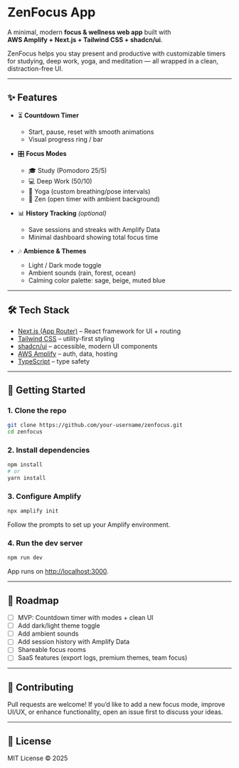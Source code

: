 # ZenFocus App

A minimal, modern **focus & wellness web app** built with  
**AWS Amplify + Next.js + Tailwind CSS + shadcn/ui**.

ZenFocus helps you stay present and productive with customizable timers for studying, deep work, yoga, and meditation — all wrapped in a clean, distraction-free UI.

---

## ✨ Features

- ⏳ **Countdown Timer**

  - Start, pause, reset with smooth animations
  - Visual progress ring / bar

- 🎛 **Focus Modes**

  - 🎓 Study (Pomodoro 25/5)
  - 💻 Deep Work (50/10)
  - 🧘 Yoga (custom breathing/pose intervals)
  - 🌌 Zen (open timer with ambient background)

- 📊 **History Tracking** _(optional)_

  - Save sessions and streaks with Amplify Data
  - Minimal dashboard showing total focus time

- 🎶 **Ambience & Themes**
  - Light / Dark mode toggle
  - Ambient sounds (rain, forest, ocean)
  - Calming color palette: sage, beige, muted blue

---

## 🛠️ Tech Stack

- [Next.js (App Router)](https://nextjs.org/) – React framework for UI + routing
- [Tailwind CSS](https://tailwindcss.com/) – utility-first styling
- [shadcn/ui](https://ui.shadcn.com/) – accessible, modern UI components
- [AWS Amplify](https://aws.amazon.com/amplify/) – auth, data, hosting
- [TypeScript](https://www.typescriptlang.org/) – type safety

---

## 🚀 Getting Started

### 1. Clone the repo

```bash
git clone https://github.com/your-username/zenfocus.git
cd zenfocus
```

### 2. Install dependencies

```bash
npm install
# or
yarn install
```

### 3. Configure Amplify

```bash
npx amplify init
```

Follow the prompts to set up your Amplify environment.

### 4. Run the dev server

```bash
npm run dev
```

App runs on [http://localhost:3000](http://localhost:3000).

---

## 🌱 Roadmap

- [ ] MVP: Countdown timer with modes + clean UI
- [ ] Add dark/light theme toggle
- [ ] Add ambient sounds
- [ ] Add session history with Amplify Data
- [ ] Shareable focus rooms
- [ ] SaaS features (export logs, premium themes, team focus)

---

## 🤝 Contributing

Pull requests are welcome!
If you’d like to add a new focus mode, improve UI/UX, or enhance functionality, open an issue first to discuss your ideas.

---

## 📜 License

MIT License © 2025
